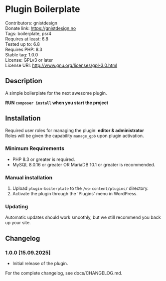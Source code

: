 # Plugin Boilerplate

Contributors: gnistdesign  
Donate link: https://gnistdesign.no  
Tags: boilerplate, psr4  
Requires at least: 6.8  
Tested up to: 6.8  
Requires PHP: 8.3  
Stable tag: 1.0.0  
License: GPLv3 or later  
License URI: http://www.gnu.org/licenses/gpl-3.0.html  

## Description

A simple boilerplate for the next awesome plugin.

__RUN `composer install` when you start the project__

## Installation

Required user roles for managing the plugin: __editor & administrator__  
Roles will be given the capability `manage_gpb` upon plugin activation.

### Minimum Requirements

* PHP 8.3 or greater is required.
* MySQL 8.0.16 or greater OR MariaDB 10.1 or greater is recommended.

### Manual installation 

1. Upload `plugin-boilerplate` to the `/wp-content/plugins/` directory.
2. Activate the plugin through the 'Plugins' menu in WordPress.

### Updating

Automatic updates should work smoothly, but we still recommend you back up your site.

## Changelog

### 1.0.0 [15.09.2025]

* Initial release of the plugin.

For the complete changelog, see docs/CHANGELOG.md.
